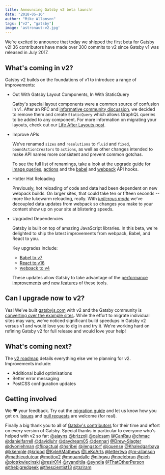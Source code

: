 ```yaml
---
title: Announcing Gatsby v2 beta launch!
date: "2018-06-16"
author: "Mike Allanson"
tags: ["v2", "gatsby"]
image: 'astronaut-v2.jpg'
---
```


We’re excited to announce that today we shipped the first beta for Gatsby v2! 36 contributors have made over 300 commits to v2 since Gatsby v1 was released in July 2017.

## What's coming in v2?

Gatsby v2 builds on the foundations of v1 to introduce a range of improvements:

- Out With Gatsby Layout Components, In With StaticQuery

  Gatby's special layout components were a common source of confusion in v1. After an RFC and [informative community discussion](https://github.com/gatsbyjs/rfcs/blob/master/text/0002-remove-special-layout-components.md), we decided to remove them and create `StaticQuery` which allows GraphQL queries to be added to any component. For more information on migrating your layouts, check out our [Life After Layouts post](/blog/2018-06-08-life-after-layouts/).

- Improve APIs

  We’ve renamed `sizes` and `resolutions` to `fluid` and `fixed`, `boundActionCreators` to `actions`, as well as other changes intended to make API names more consistent and prevent common gotchas.

  To see the full list of renamings, take a look at the upgrade guide for [image queries](https://next.gatsbyjs.org/docs/migrating-from-v1-to-v2/#rename-responsive-image-queries), [actions](https://next.gatsbyjs.org/docs/migrating-from-v1-to-v2/#rename-boundactioncreators-to-actions) and the [babel](https://next.gatsbyjs.org/docs/migrating-from-v1-to-v2/#change-modifybabelrc-to-oncreatebabelconfig) and [webpack](https://next.gatsbyjs.org/docs/migrating-from-v1-to-v2/#change-modifywebpackconfig-to-oncreatewebpackconfig) API hooks.

- Hotter Hot Reloading

  Previously, hot reloading of code and data had been dependent on new webpack builds. On larger sites, that could take ten or fifteen seconds -- more like lukewarm reloading, really. With [_ludicrous mode_](https://twitter.com/gatsbyjs/status/974507205121617920) we’ve decoupled data updates from webpack so changes you make to your content show up on your site at blistering speeds.

- Upgraded Dependencies

  Gatsby is built on top of amazing JavaScript libraries. In this beta, we're delighted to ship the latest improvements from webpack, Babel, and React to you.

  Key upgrades include:

  - [Babel to v7](https://medium.freecodecamp.org/were-nearing-the-7-0-babel-release-here-s-all-the-cool-stuff-we-ve-been-doing-8c1ade684039)
  - [React to v16](https://reactjs.org/blog/2017/09/26/react-v16.0.html)
  - [webpack to v4](https://medium.com/webpack/webpack-4-released-today-6cdb994702d4)

  These updates allow Gatsby to take advantage of the [performance](https://medium.com/webpack/webpack-4-released-today-6cdb994702d4) [improvements](https://reactjs.org/blog/2017/09/26/react-v16.0.html#better-server-side-rendering) and [new features](https://github.com/gatsbyjs/gatsby/pull/5709) of these tools.

## Can I upgrade now to v2?

Yes! We’ve built [gatsbyjs.com](https://www.gatsbyjs.com) with v2 and the Gatsby community is [converting over the example sites](https://github.com/gatsbyjs/gatsby/issues/5598). While the effort to migrate individual sites may vary, we’ve noticed significant build speedups in Gatsby v2 versus v1 and would love you to dig in and try it. We're working hard on refining Gatsby v2 for full release and would love your help!

## What's coming next?

The [v2 roadmap](https://github.com/gatsbyjs/gatsby/projects/2) details everything else we're planning for v2. Improvements include:

- Additional build optimisations
- Better error messaging
- PostCSS configuration updates

## Getting involved

We ❤️ your feedback. Try out the [migration guide](/docs/migrating-from-v1-to-v2/) and let us know how you get on. [Issues](https://github.com/gatsbyjs/gatsby/issues) and [pull requests](https://github.com/gatsbyjs/gatsby/pulls) are welcome (for real).

Finally a big thank you to all of [Gatsby's contributors](https://github.com/gatsbyjs/gatsby/graphs/contributors) for their time and effort on every version of Gatsby. Special thanks in particular to everyone who's helped with v2 so far: [@ajayns](https://github.com/ajayns) [@brizzoli](https://github.com/brizzoli) [@calcsam](https://github.com/calcsam) [@CanRau](https://github.com/CanRau) [@chmac](https://github.com/chmac) [@danielfarrell](https://github.com/danielfarrell) [@davidluhr](https://github.com/davidluhr) [@daydream05](https://github.com/daydream05) [@dennari](https://github.com/dennari) [@Drew-Slagter](https://github.com/Drew-Slagter) [@dvonlehman](https://github.com/dvonlehman) [@flipactual](https://github.com/flipactual) [@hsribei](https://github.com/hsribei) [@jlengstorf](https://github.com/jlengstorf) [@jquense](https://github.com/jquense) [@Khaledgarbaya](https://github.com/Khaledgarbaya) [@kkemple](https://github.com/kkemple) [@kripod](https://github.com/kripod) [@KyleAMathews](https://github.com/KyleAMathews) [@LeKoArts](https://github.com/LeKoArts) [@lettertwo](https://github.com/lettertwo) [@m-allanson](https://github.com/m-allanson) [@mathieudutour](https://github.com/mathieudutour) [@mottox2](https://github.com/mottox2) [@mquandalle](https://github.com/mquandalle) [@nihgwu](https://github.com/nihgwu) [@noelebrun](https://github.com/noelebrun) [@pieh](https://github.com/pieh) [@piotrkwiecinski](https://github.com/piotrkwiecinski) [@resir014](https://github.com/resir014) [@ryanditjia](https://github.com/ryanditjia) [@syndia](https://github.com/syndia) [@ThatOtherPerson](https://github.com/ThatOtherPerson) [@thebigredgeek](https://github.com/thebigredgeek) [@thescientist13](https://github.com/thescientist13) [@tsriram](https://github.com/tsriram)
